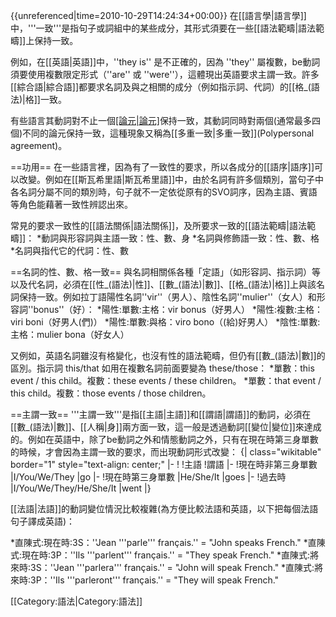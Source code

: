 {{unreferenced|time=2010-10-29T14:24:34+00:00}}
在[[語言學|語言學]]中，'''一致'''是指句子或詞組中的某些成分，其形式須要在一些[[語法範疇|語法範疇]]上保持一致。

例如，在[[英語|英語]]中，''they is'' 是不正確的，因為 ''they'' 屬複數，be動詞須要使用複數限定形式（''are'' 或 ''were''），這體現出英語要求主謂一致。許多[[綜合語|綜合語]]都要求名詞及與之相關的成分（例如指示詞、代詞）的[[格_(語法)|格]]一致。

有些語言其動詞對不止一個[[論元|論元]](Argument)保持一致，其動詞同時對兩個(通常最多四個)不同的論元保持一致，這種現象又稱為[[多重一致|多重一致]](Polypersonal agreement)。

==功用==
在一些語言裡，因為有了一致性的要求，所以各成分的[[語序|語序]]可以改變。例如在[[斯瓦希里語|斯瓦希里語]]中，由於名詞有許多個類別，當句子中各名詞分屬不同的類別時，句子就不一定依從原有的SVO詞序，因為主語、賓語等角色能藉著一致性辨認出來。

常見的要求一致性的[[語法關係|語法關係]]，及所要求一致的[[語法範疇|語法範疇]]：
*動詞與形容詞與主語一致：性、數、身
*名詞與修飾語一致：性、數、格
*名詞與指代它的代詞：性、數

==名詞的性、數、格一致==
與名詞相關係各種「定語」（如形容詞、指示詞）等以及代名詞，必須在[[性_(語法)|性]]、[[數_(語法)|數]]、[[格_(語法)|格]]上與該名詞保持一致。例如拉丁語陽性名詞''vir''（男人）、陰性名詞''mulier''（女人）和形容詞''bonus''（好）：
*陽性:單數:主格：vir bonus（好男人）
*陽性:複數:主格：viri boni（好男人(們)）
*陽性:單數:與格：viro bono（(給)好男人）
*陰性:單數:主格：mulier bona（好女人）

又例如，英語名詞雖沒有格變化，也沒有性的語法範疇，但仍有[[數_(語法)|數]]的區別。指示詞 this/that 如用在複數名詞前面要變為 these/those：
*單數：this event / this child。複數：these events / these children。
*單數：that event / this child。複數：those events / those children。

==主謂一致==
'''主謂一致'''是指[[主語|主語]]和[[謂語|謂語]]的動詞，必須在[[數_(語法)|數]]、[[人稱|身]]兩方面一致，這一般是透過動詞[[變位|變位]]來達成的。例如在英語中，除了be動詞之外和情態動詞之外，只有在現在時第三身單數的時候，才會因為主謂一致的要求，而出現動詞形式改變：
{| class="wikitable" border="1" style="text-align: center;"
|-
!
!主語
!謂語
|-
!現在時非第三身單數
|I/You/We/They
|go
|-
!現在時第三身單數
|He/She/It
|goes
|-
!過去時
|I/You/We/They/He/She/It
|went
|}

[[法語|法語]]的動詞變位情況比較複雜(為方便比較法語和英語，以下把每個法語句子譯成英語)： 

*直陳式:現在時:3S：''Jean '''parle''' français.'' = "John speaks French." 
*直陳式:現在時:3P：''Ils '''parlent''' français.'' = "They speak French." 
*直陳式:將來時:3S：''Jean '''parlera''' français.'' = "John will speak French." 
*直陳式:將來時:3P：''Ils '''parleront''' français.''  = "They will speak French." 

[[Category:語法|Category:語法]]